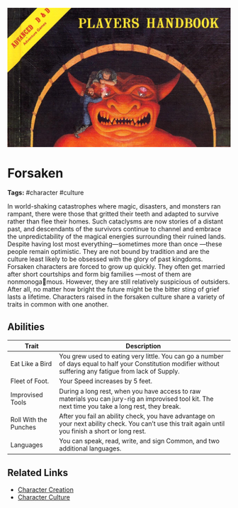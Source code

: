 ![heading](../../assets/images/heading.jpg)

# Forsaken

**Tags:**  #character #culture 

In world-shaking catastrophes where magic, disasters, and monsters ran rampant, there were those that gritted their teeth and adapted to survive rather than flee their homes. Such cataclysms are now stories of a distant past, and descendants of the survivors continue to channel and embrace the unpredictability of the magical energies surrounding their ruined lands. Despite having lost most everything—sometimes more than once —these people remain optimistic. They are not bound by tradition and are the culture least likely to be obsessed with the glory of past kingdoms. Forsaken characters are forced to grow up quickly. They often get married after short courtships and form big families —most of them are nonmonogamous. However, they are still relatively suspicious of outsiders. After all, no matter how bright the future might be the bitter sting of grief lasts a lifetime. Characters raised in the forsaken culture share a variety of traits in common with one another.

## Abilities

| Trait | Description |
| ----- | ----------- |
| Eat Like a Bird | You grew used to eating very little. You can go a number of days equal to half your Constitution modifier without suffering any fatigue from lack of Supply. |
| Fleet of Foot. | Your Speed increases by 5 feet. |
| Improvised Tools | During a long rest, when you have access to raw materials you can jury-rig an improvised tool kit. The next time you take a long rest, they break. |
| Roll With the Punches | After you fail an ability check, you have advantage on your next ability check. You can’t use this trait again until you finish a short or long rest. |
| Languages | You can speak, read, write, and sign Common, and two additional languages. |

## Related Links
- [Character Creation](../../20_character_creation.md)
- [Character Culture](../../23_character_culture.md)